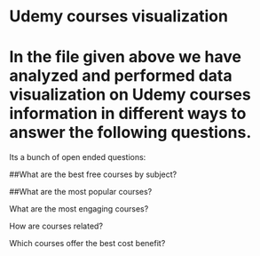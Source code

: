 # Udemy courses visualization


# In the file given above we have analyzed and performed data visualization on Udemy courses information in different ways to answer the following questions.

Its a bunch of open ended questions:

##What are the best free courses by subject?

##What are the most popular courses?

What are the most engaging courses?

How are courses related?

Which courses offer the best cost benefit?
